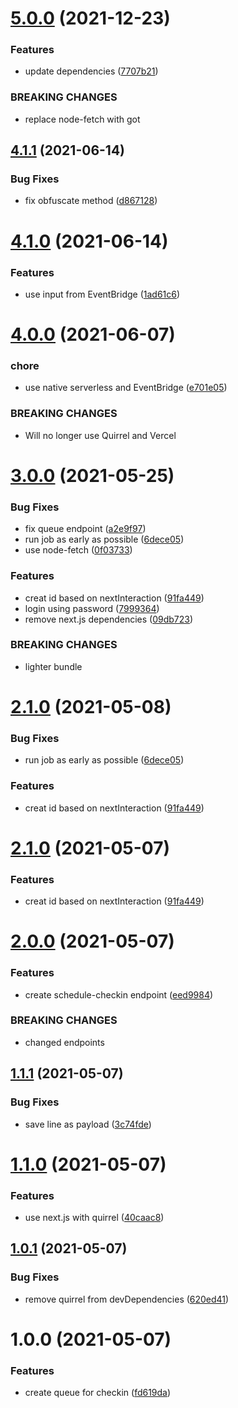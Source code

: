 # [5.0.0](https://github.com/rfoel/veek/compare/v4.1.1...v5.0.0) (2021-12-23)


### Features

* update dependencies ([7707b21](https://github.com/rfoel/veek/commit/7707b213afdf993fb2e19d4a60b8e0741046f508))


### BREAKING CHANGES

* replace node-fetch with got

## [4.1.1](https://github.com/rfoel/veek/compare/v4.1.0...v4.1.1) (2021-06-14)


### Bug Fixes

* fix obfuscate method ([d867128](https://github.com/rfoel/veek/commit/d867128e4cbab6c62f0d434535e4e59c1cf98f35))

# [4.1.0](https://github.com/rfoel/veek/compare/v4.0.0...v4.1.0) (2021-06-14)


### Features

* use input from EventBridge ([1ad61c6](https://github.com/rfoel/veek/commit/1ad61c68d241129dd04b5ad43f1362233f6990bd))

# [4.0.0](https://github.com/rfoel/veek/compare/v3.0.0...v4.0.0) (2021-06-07)


### chore

* use native serverless and EventBridge ([e701e05](https://github.com/rfoel/veek/commit/e701e0500bebe9ecdca5baa17aa30b3e8c7557ec))


### BREAKING CHANGES

* Will no longer use Quirrel and Vercel

# [3.0.0](https://github.com/rfoel/veek/compare/v2.0.0...v3.0.0) (2021-05-25)


### Bug Fixes

* fix queue endpoint ([a2e9f97](https://github.com/rfoel/veek/commit/a2e9f97f057c79aa661c16bddb8af05a819e9a1c))
* run job as early as possible ([6dece05](https://github.com/rfoel/veek/commit/6dece0538d601f4e01b14cf16b536d1b8499f72c))
* use node-fetch ([0f03733](https://github.com/rfoel/veek/commit/0f03733b5bf0998bae06bccc836f24ad674038c2))


### Features

* creat id based on nextInteraction ([91fa449](https://github.com/rfoel/veek/commit/91fa449f91d9bfb88c242c757b082e3ddec14600))
* login using password ([7999364](https://github.com/rfoel/veek/commit/7999364f4e6ca2488cdf7653079496843be26b99))
* remove next.js dependencies ([09db723](https://github.com/rfoel/veek/commit/09db72334f2476cedc7de21280cbe43590b11fd6))


### BREAKING CHANGES

* lighter bundle

# [2.1.0](https://github.com/rfoel/veek/compare/v2.0.0...v2.1.0) (2021-05-08)


### Bug Fixes

* run job as early as possible ([6dece05](https://github.com/rfoel/veek/commit/6dece0538d601f4e01b14cf16b536d1b8499f72c))


### Features

* creat id based on nextInteraction ([91fa449](https://github.com/rfoel/veek/commit/91fa449f91d9bfb88c242c757b082e3ddec14600))

# [2.1.0](https://github.com/rfoel/veek/compare/v2.0.0...v2.1.0) (2021-05-07)


### Features

* creat id based on nextInteraction ([91fa449](https://github.com/rfoel/veek/commit/91fa449f91d9bfb88c242c757b082e3ddec14600))

# [2.0.0](https://github.com/rfoel/veek/compare/v1.1.1...v2.0.0) (2021-05-07)


### Features

* create schedule-checkin endpoint ([eed9984](https://github.com/rfoel/veek/commit/eed998450367b4890f6bc9fcc42d0b1e27f3835f))


### BREAKING CHANGES

* changed endpoints

## [1.1.1](https://github.com/rfoel/veek/compare/v1.1.0...v1.1.1) (2021-05-07)


### Bug Fixes

* save line as payload ([3c74fde](https://github.com/rfoel/veek/commit/3c74fdeb552e6135f3bcfe6deaf66fcb24e32ebd))

# [1.1.0](https://github.com/rfoel/veek/compare/v1.0.1...v1.1.0) (2021-05-07)


### Features

* use next.js with quirrel ([40caac8](https://github.com/rfoel/veek/commit/40caac87899938852d9805fcd4cea9f6dfeee952))

## [1.0.1](https://github.com/rfoel/veek/compare/v1.0.0...v1.0.1) (2021-05-07)


### Bug Fixes

* remove quirrel from devDependencies ([620ed41](https://github.com/rfoel/veek/commit/620ed41f7bdb3ed9dac1c9ae4c12d500e72df465))

# 1.0.0 (2021-05-07)


### Features

* create queue for checkin ([fd619da](https://github.com/rfoel/veek/commit/fd619da0e06b0b855f81683fba36e737aaeca16d))

